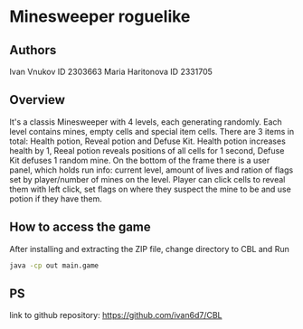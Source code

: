 # Minesweeper roguelike

## Authors
Ivan Vnukov ID 2303663
Maria Haritonova ID 2331705

## Overview
It's a classis Minesweeper with 4 levels, each generating randomly. Each level contains mines, empty cells and special item cells. There are 3 items in total: Health potion, Reveal potion and Defuse Kit.
Health potion increases health by 1, Reeal potion reveals positions of all cells for 1 second, Defuse Kit defuses 1 random mine.
On the bottom of the frame there is a user panel, which holds run info: current level, amount of lives and ration of flags set by player/number of mines on the level.
Player can click cells to reveal them with left click, set flags on where they suspect the mine to be and use potion if they have them.

## How to access the game
After installing and extracting the ZIP file, change directory to CBL and Run
```bash
java -cp out main.game
```

## PS
link to github repository: https://github.com/ivan6d7/CBL
